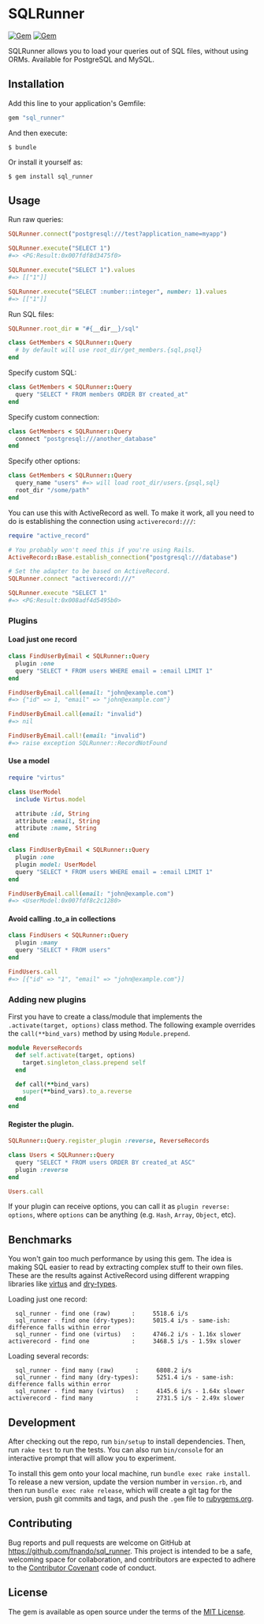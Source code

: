 # SQLRunner

[![Gem](https://img.shields.io/gem/v/sql_runner.svg)](https://rubygems.org/gems/sql_runner)
[![Gem](https://img.shields.io/gem/dt/sql_runner.svg)](https://rubygems.org/gems/sql_runner)

SQLRunner allows you to load your queries out of SQL files, without using ORMs.
Available for PostgreSQL and MySQL.

## Installation

Add this line to your application's Gemfile:

```ruby
gem "sql_runner"
```

And then execute:

    $ bundle

Or install it yourself as:

    $ gem install sql_runner

## Usage

Run raw queries:

```ruby
SQLRunner.connect("postgresql:///test?application_name=myapp")

SQLRunner.execute("SELECT 1")
#=> <PG:Result:0x007fdf8d3475f0>

SQLRunner.execute("SELECT 1").values
#=> [["1"]]

SQLRunner.execute("SELECT :number::integer", number: 1).values
#=> [["1"]]
```

Run SQL files:

```ruby
SQLRunner.root_dir = "#{__dir__}/sql"

class GetMembers < SQLRunner::Query
  # by default will use root_dir/get_members.{sql,psql}
end
```

Specify custom SQL:

```ruby
class GetMembers < SQLRunner::Query
  query "SELECT * FROM members ORDER BY created_at"
end
```

Specify custom connection:

```ruby
class GetMembers < SQLRunner::Query
  connect "postgresql:///another_database"
end
```

Specify other options:

```ruby
class GetMembers < SQLRunner::Query
  query_name "users" #=> will load root_dir/users.{psql,sql}
  root_dir "/some/path"
end
```

You can use this with ActiveRecord as well. To make it work, all you need to do
is establishing the connection using `activerecord:///`:

```ruby
require "active_record"

# You probably won't need this if you're using Rails.
ActiveRecord::Base.establish_connection("postgresql:///database")

# Set the adapter to be based on ActiveRecord.
SQLRunner.connect "activerecord:///"

SQLRunner.execute "SELECT 1"
#=> <PG:Result:0x008adf4d5495b0>
```

### Plugins

#### Load just one record

```ruby
class FindUserByEmail < SQLRunner::Query
  plugin :one
  query "SELECT * FROM users WHERE email = :email LIMIT 1"
end

FindUserByEmail.call(email: "john@example.com")
#=> {"id" => 1, "email" => "john@example.com"}

FindUserByEmail.call(email: "invalid")
#=> nil

FindUserByEmail.call!(email: "invalid")
#=> raise exception SQLRunner::RecordNotFound
```

#### Use a model

```ruby
require "virtus"

class UserModel
  include Virtus.model

  attribute :id, String
  attribute :email, String
  attribute :name, String
end

class FindUserByEmail < SQLRunner::Query
  plugin :one
  plugin model: UserModel
  query "SELECT * FROM users WHERE email = :email LIMIT 1"
end

FindUserByEmail.call(email: "john@example.com")
#=> <UserModel:0x007fdf8c2c1280>
```

#### Avoid calling .to_a in collections

```ruby
class FindUsers < SQLRunner::Query
  plugin :many
  query "SELECT * FROM users"
end

FindUsers.call
#=> [{"id" => "1", "email" => "john@example.com"}]
```

### Adding new plugins

First you have to create a class/module that implements the
`.activate(target, options)` class method. The following example overrides the
`call(**bind_vars)` method by using `Module.prepend`.

```ruby
module ReverseRecords
  def self.activate(target, options)
    target.singleton_class.prepend self
  end

  def call(**bind_vars)
    super(**bind_vars).to_a.reverse
  end
end
```

#### Register the plugin.

```ruby
SQLRunner::Query.register_plugin :reverse, ReverseRecords

class Users < SQLRunner::Query
  query "SELECT * FROM users ORDER BY created_at ASC"
  plugin :reverse
end

Users.call
```

If your plugin can receive options, you can call it as
`plugin reverse: options`, where `options` can be anything (e.g. `Hash`,
`Array`, `Object`, etc).

## Benchmarks

You won't gain too much performance by using this gem. The idea is making SQL
easier to read by extracting complex stuff to their own files. These are the
results against ActiveRecord using different wrapping libraries like
[virtus](https://rubygems.org/gems/virtus) and
[dry-types](https://rubygems.org/gems/dry-types).

Loading just one record:

```
  sql_runner - find one (raw)      :     5518.6 i/s
  sql_runner - find one (dry-types):     5015.4 i/s - same-ish: difference falls within error
  sql_runner - find one (virtus)   :     4746.2 i/s - 1.16x slower
activerecord - find one            :     3468.5 i/s - 1.59x slower
```

Loading several records:

```
  sql_runner - find many (raw)      :     6808.2 i/s
  sql_runner - find many (dry-types):     5251.4 i/s - same-ish: difference falls within error
  sql_runner - find many (virtus)   :     4145.6 i/s - 1.64x slower
activerecord - find many            :     2731.5 i/s - 2.49x slower
```

## Development

After checking out the repo, run `bin/setup` to install dependencies. Then, run
`rake test` to run the tests. You can also run `bin/console` for an interactive
prompt that will allow you to experiment.

To install this gem onto your local machine, run `bundle exec rake install`. To
release a new version, update the version number in `version.rb`, and then run
`bundle exec rake release`, which will create a git tag for the version, push
git commits and tags, and push the `.gem` file to
[rubygems.org](https://rubygems.org).

## Contributing

Bug reports and pull requests are welcome on GitHub at
https://github.com/fnando/sql_runner. This project is intended to be a safe,
welcoming space for collaboration, and contributors are expected to adhere to
the [Contributor Covenant](http://contributor-covenant.org) code of conduct.

## License

The gem is available as open source under the terms of the
[MIT License](http://opensource.org/licenses/MIT).
